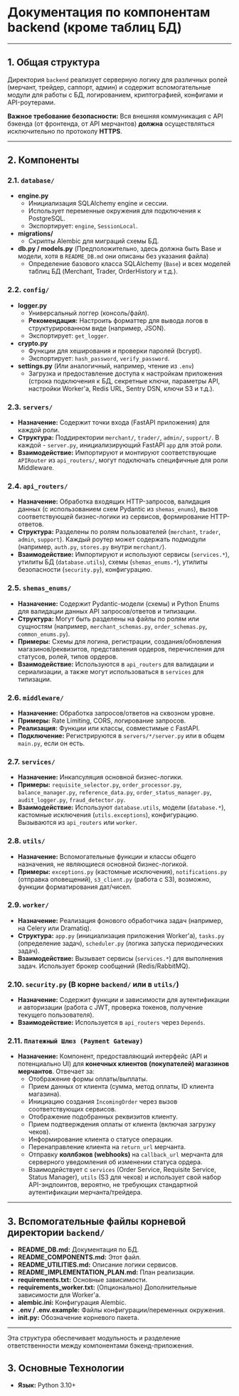 # Документация по компонентам backend (кроме таблиц БД)

---

## 1. Общая структура

Директория `backend` реализует серверную логику для различных ролей (мерчант, трейдер, саппорт, админ) и содержит вспомогательные модули для работы с БД, логированием, криптографией, конфигами и API-роутерами.

**Важное требование безопасности:** Вся внешняя коммуникация с API бэкенда (от фронтенда, от API мерчантов) **должна** осуществляться исключительно по протоколу **HTTPS**.

---

## 2. Компоненты

### 2.1. `database/`

*   **engine.py**
    *   Инициализация SQLAlchemy engine и сессии.
    *   Использует переменные окружения для подключения к PostgreSQL.
    *   Экспортирует: `engine`, `SessionLocal`.
*   **migrations/**
    *   Скрипты Alembic для миграций схемы БД.
*   **db.py / models.py** (Предположительно, здесь должна быть Base и модели, хотя в `README_DB.md` они описаны без указания файла)
    *   Определение базового класса SQLAlchemy (`Base`) и всех моделей таблиц БД (Merchant, Trader, OrderHistory и т.д.).

### 2.2. `config/`

*   **logger.py**
    *   Универсальный логгер (консоль/файл).
    *   **Рекомендация:** Настроить форматтер для вывода логов в структурированном виде (например, JSON).
    *   Экспортирует: `get_logger`.
*   **crypto.py**
    *   Функции для хеширования и проверки паролей (bcrypt).
    *   Экспортирует: `hash_password`, `verify_password`.
*   **settings.py** (Или аналогичный, например, чтение из `.env`)
    *   Загрузка и предоставление доступа к настройкам приложения (строка подключения к БД, секретные ключи, параметры API, настройки Worker'а, Redis URL, Sentry DSN, ключи S3 и т.д.).

### 2.3. `servers/`

*   **Назначение:** Содержит точки входа (FastAPI приложения) для каждой роли.
*   **Структура:** Поддиректории `merchant/`, `trader/`, `admin/`, `support/`. В каждой - `server.py`, инициализирующий FastAPI `app` для этой роли.
*   **Взаимодействие:** Импортируют и монтируют соответствующие `APIRouter` из `api_routers/`, могут подключать специфичные для роли Middleware.

### 2.4. `api_routers/`

*   **Назначение:** Обработка входящих HTTP-запросов, валидация данных (с использованием схем Pydantic из `shemas_enums`), вызов соответствующей бизнес-логики из сервисов, формирование HTTP-ответов.
*   **Структура:** Разделены по ролям пользователей (`merchant`, `trader`, `admin`, `support`). Каждый роутер может содержать подмодули (например, `auth.py`, `stores.py` внутри `merchant/`).
*   **Взаимодействие:** Импортируют и используют сервисы (`services.*`), утилиты БД (`database.utils`), схемы (`shemas_enums.*`), утилиты безопасности (`security.py`), конфигурацию.

### 2.5. `shemas_enums/`

*   **Назначение:** Содержит Pydantic-модели (схемы) и Python Enums для валидации данных API запросов/ответов и типизации.
*   **Структура:** Могут быть разделены на файлы по ролям или сущностям (например, `merchant_schemas.py`, `order_schemas.py`, `common_enums.py`).
*   **Примеры:** Схемы для логина, регистрации, создания/обновления магазинов/реквизитов, представления ордеров, перечисления для статусов, ролей, типов ордеров.
*   **Взаимодействие:** Используются в `api_routers` для валидации и сериализации, а также могут использоваться в `services` для типизации.

### 2.6. `middleware/`

*   **Назначение:** Обработка запросов/ответов на сквозном уровне.
*   **Примеры:** Rate Limiting, CORS, логирование запросов.
*   **Реализация:** Функции или классы, совместимые с FastAPI.
*   **Подключение:** Регистрируются в `servers/*/server.py` или в общем `main.py`, если он есть.

### 2.7. `services/`

*   **Назначение:** Инкапсуляция основной бизнес-логики.
*   **Примеры:** `requisite_selector.py`, `order_processor.py`, `balance_manager.py`, `reference_data.py`, `order_status_manager.py`, `audit_logger.py`, `fraud_detector.py`.
*   **Взаимодействие:** Используют `database.utils`, модели (`database.*`), кастомные исключения (`utils.exceptions`), конфигурацию. Вызываются из `api_routers` или `worker`.

### 2.8. `utils/`

*   **Назначение:** Вспомогательные функции и классы общего назначения, не являющиеся основной бизнес-логикой.
*   **Примеры:** `exceptions.py` (кастомные исключения), `notifications.py` (отправка оповещений), `s3_client.py` (работа с S3), возможно, функции форматирования дат/чисел.

### 2.9. `worker/`

*   **Назначение:** Реализация фонового обработчика задач (например, на Celery или Dramatiq).
*   **Структура:** `app.py` (инициализация приложения Worker'а), `tasks.py` (определение задач), `scheduler.py` (логика запуска периодических задач).
*   **Взаимодействие:** Вызывает сервисы (`services.*`) для выполнения задач. Использует брокер сообщений (Redis/RabbitMQ).

### 2.10. `security.py` (В корне `backend/` или в `utils/`)

*   **Назначение:** Содержит функции и зависимости для аутентификации и авторизации (работа с JWT, проверка токенов, получение текущего пользователя).
*   **Взаимодействие:** Используется в `api_routers` через `Depends`.

### 2.11. `Платежный Шлюз (Payment Gateway)`

*   **Назначение:** Компонент, предоставляющий интерфейс (API и потенциально UI) для **конечных клиентов (покупателей) магазинов мерчантов**. Отвечает за:
    *   Отображение формы оплаты/выплаты.
    *   Прием данных от клиента (сумма, метод оплаты, ID клиента магазина).
    *   Инициацию создания `IncomingOrder` через вызов соответствующих сервисов.
    *   Отображение подобранных реквизитов клиенту.
    *   Прием подтверждения оплаты от клиента (включая загрузку чеков).
    *   Информирование клиента о статусе операции.
    *   Перенаправление клиента на `return_url` мерчанта.
    *   Отправку **коллбэков (webhooks)** на `callback_url` мерчанта для серверного уведомления об изменении статуса ордера.
    *   Взаимодействует с `services` (Order Service, Requisite Service, Status Manager), `utils` (S3 для чеков) и использует свой набор API-эндпоинтов, вероятно, не требующих стандартной аутентификации мерчанта/трейдера.

---

## 3. Вспомогательные файлы корневой директории `backend/`

*   **README_DB.md:** Документация по БД.
*   **README_COMPONENTS.md:** Этот файл.
*   **README_UTILITIES.md:** Описание логики сервисов.
*   **README_IMPLEMENTATION_PLAN.md:** План реализации.
*   **requirements.txt:** Основные зависимости.
*   **requirements_worker.txt:** (Опционально) Дополнительные зависимости для Worker'а.
*   **alembic.ini:** Конфигурация Alembic.
*   **.env / .env.example:** Файлы конфигурации/переменных окружения.
*   **__init__.py:** Обозначение корневого пакета.

---

Эта структура обеспечивает модульность и разделение ответственности между компонентами бэкенд-приложения.

## 3. Основные Технологии

*   **Язык:** Python 3.10+
